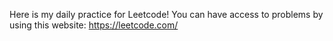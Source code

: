 Here is my daily practice for Leetcode!
You can have access to problems by using this website:
https://leetcode.com/
